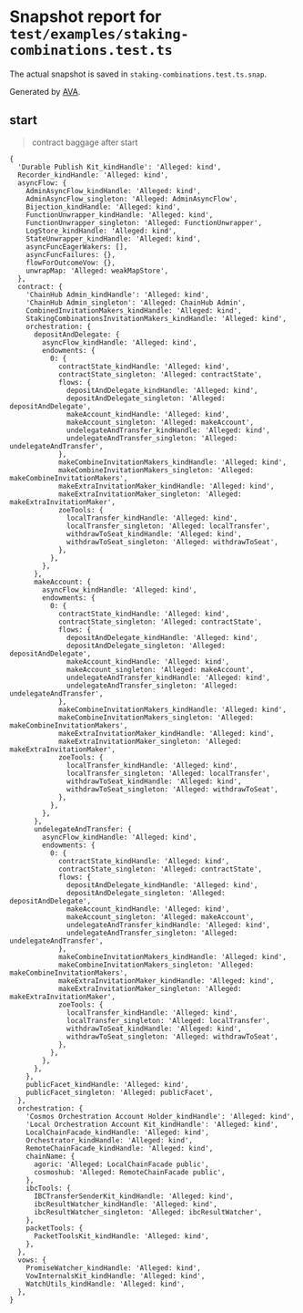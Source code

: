 # Snapshot report for `test/examples/staking-combinations.test.ts`

The actual snapshot is saved in `staking-combinations.test.ts.snap`.

Generated by [AVA](https://avajs.dev).

## start

> contract baggage after start

    {
      'Durable Publish Kit_kindHandle': 'Alleged: kind',
      Recorder_kindHandle: 'Alleged: kind',
      asyncFlow: {
        AdminAsyncFlow_kindHandle: 'Alleged: kind',
        AdminAsyncFlow_singleton: 'Alleged: AdminAsyncFlow',
        Bijection_kindHandle: 'Alleged: kind',
        FunctionUnwrapper_kindHandle: 'Alleged: kind',
        FunctionUnwrapper_singleton: 'Alleged: FunctionUnwrapper',
        LogStore_kindHandle: 'Alleged: kind',
        StateUnwrapper_kindHandle: 'Alleged: kind',
        asyncFuncEagerWakers: [],
        asyncFuncFailures: {},
        flowForOutcomeVow: {},
        unwrapMap: 'Alleged: weakMapStore',
      },
      contract: {
        'ChainHub Admin_kindHandle': 'Alleged: kind',
        'ChainHub Admin_singleton': 'Alleged: ChainHub Admin',
        CombinedInvitationMakers_kindHandle: 'Alleged: kind',
        StakingCombinationsInvitationMakers_kindHandle: 'Alleged: kind',
        orchestration: {
          depositAndDelegate: {
            asyncFlow_kindHandle: 'Alleged: kind',
            endowments: {
              0: {
                contractState_kindHandle: 'Alleged: kind',
                contractState_singleton: 'Alleged: contractState',
                flows: {
                  depositAndDelegate_kindHandle: 'Alleged: kind',
                  depositAndDelegate_singleton: 'Alleged: depositAndDelegate',
                  makeAccount_kindHandle: 'Alleged: kind',
                  makeAccount_singleton: 'Alleged: makeAccount',
                  undelegateAndTransfer_kindHandle: 'Alleged: kind',
                  undelegateAndTransfer_singleton: 'Alleged: undelegateAndTransfer',
                },
                makeCombineInvitationMakers_kindHandle: 'Alleged: kind',
                makeCombineInvitationMakers_singleton: 'Alleged: makeCombineInvitationMakers',
                makeExtraInvitationMaker_kindHandle: 'Alleged: kind',
                makeExtraInvitationMaker_singleton: 'Alleged: makeExtraInvitationMaker',
                zoeTools: {
                  localTransfer_kindHandle: 'Alleged: kind',
                  localTransfer_singleton: 'Alleged: localTransfer',
                  withdrawToSeat_kindHandle: 'Alleged: kind',
                  withdrawToSeat_singleton: 'Alleged: withdrawToSeat',
                },
              },
            },
          },
          makeAccount: {
            asyncFlow_kindHandle: 'Alleged: kind',
            endowments: {
              0: {
                contractState_kindHandle: 'Alleged: kind',
                contractState_singleton: 'Alleged: contractState',
                flows: {
                  depositAndDelegate_kindHandle: 'Alleged: kind',
                  depositAndDelegate_singleton: 'Alleged: depositAndDelegate',
                  makeAccount_kindHandle: 'Alleged: kind',
                  makeAccount_singleton: 'Alleged: makeAccount',
                  undelegateAndTransfer_kindHandle: 'Alleged: kind',
                  undelegateAndTransfer_singleton: 'Alleged: undelegateAndTransfer',
                },
                makeCombineInvitationMakers_kindHandle: 'Alleged: kind',
                makeCombineInvitationMakers_singleton: 'Alleged: makeCombineInvitationMakers',
                makeExtraInvitationMaker_kindHandle: 'Alleged: kind',
                makeExtraInvitationMaker_singleton: 'Alleged: makeExtraInvitationMaker',
                zoeTools: {
                  localTransfer_kindHandle: 'Alleged: kind',
                  localTransfer_singleton: 'Alleged: localTransfer',
                  withdrawToSeat_kindHandle: 'Alleged: kind',
                  withdrawToSeat_singleton: 'Alleged: withdrawToSeat',
                },
              },
            },
          },
          undelegateAndTransfer: {
            asyncFlow_kindHandle: 'Alleged: kind',
            endowments: {
              0: {
                contractState_kindHandle: 'Alleged: kind',
                contractState_singleton: 'Alleged: contractState',
                flows: {
                  depositAndDelegate_kindHandle: 'Alleged: kind',
                  depositAndDelegate_singleton: 'Alleged: depositAndDelegate',
                  makeAccount_kindHandle: 'Alleged: kind',
                  makeAccount_singleton: 'Alleged: makeAccount',
                  undelegateAndTransfer_kindHandle: 'Alleged: kind',
                  undelegateAndTransfer_singleton: 'Alleged: undelegateAndTransfer',
                },
                makeCombineInvitationMakers_kindHandle: 'Alleged: kind',
                makeCombineInvitationMakers_singleton: 'Alleged: makeCombineInvitationMakers',
                makeExtraInvitationMaker_kindHandle: 'Alleged: kind',
                makeExtraInvitationMaker_singleton: 'Alleged: makeExtraInvitationMaker',
                zoeTools: {
                  localTransfer_kindHandle: 'Alleged: kind',
                  localTransfer_singleton: 'Alleged: localTransfer',
                  withdrawToSeat_kindHandle: 'Alleged: kind',
                  withdrawToSeat_singleton: 'Alleged: withdrawToSeat',
                },
              },
            },
          },
        },
        publicFacet_kindHandle: 'Alleged: kind',
        publicFacet_singleton: 'Alleged: publicFacet',
      },
      orchestration: {
        'Cosmos Orchestration Account Holder_kindHandle': 'Alleged: kind',
        'Local Orchestration Account Kit_kindHandle': 'Alleged: kind',
        LocalChainFacade_kindHandle: 'Alleged: kind',
        Orchestrator_kindHandle: 'Alleged: kind',
        RemoteChainFacade_kindHandle: 'Alleged: kind',
        chainName: {
          agoric: 'Alleged: LocalChainFacade public',
          cosmoshub: 'Alleged: RemoteChainFacade public',
        },
        ibcTools: {
          IBCTransferSenderKit_kindHandle: 'Alleged: kind',
          ibcResultWatcher_kindHandle: 'Alleged: kind',
          ibcResultWatcher_singleton: 'Alleged: ibcResultWatcher',
        },
        packetTools: {
          PacketToolsKit_kindHandle: 'Alleged: kind',
        },
      },
      vows: {
        PromiseWatcher_kindHandle: 'Alleged: kind',
        VowInternalsKit_kindHandle: 'Alleged: kind',
        WatchUtils_kindHandle: 'Alleged: kind',
      },
    }
